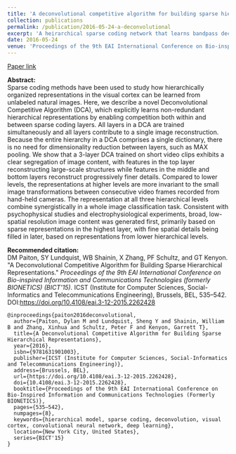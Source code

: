 ```yaml
---
title: 'A deconvolutional competitive algorithm for building sparse hierarchical representations'
collection: publications
permalink: /publication/2016-05-24-a-deconvolutional
excerpt: 'A heirarchical sparse coding network that learns bandpass decompositions of natural images.'
date: 2016-05-24
venue: 'Proceedings of the 9th EAI International Conference on Bio-inspired Information and Communications Technologies'
---
```


[Paper link](https://dl.acm.org/doi/abs/10.4108/eai.3-12-2015.2262428)

<strong>Abstract:</strong><br>
Sparse coding methods have been used to study how hierarchically organized representations in the visual cortex can be learned from unlabeled natural images. Here, we describe a novel Deconvolutional Competitive Algorithm (DCA), which explicitly learns non-redundant hierarchical representations by enabling competition both within and between sparse coding layers. All layers in a DCA are trained simultaneously and all layers contribute to a single image reconstruction. Because the entire hierarchy in a DCA comprises a single dictionary, there is no need for dimensionality reduction between layers, such as MAX pooling. We show that a 3-layer DCA trained on short video clips exhibits a clear segregation of image content, with features in the top layer reconstructing large-scale structures while features in the middle and bottom layers reconstruct progressively finer details. Compared to lower levels, the representations at higher levels are more invariant to the small image transformations between consecutive video frames recorded from hand-held cameras. The representation at all three hierarchical levels combine synergistically in a whole image classification task. Consistent with psychophysical studies and electrophysiological experiments, broad, low-spatial resolution image content was generated first, primarily based on sparse representations in the highest layer, with fine spatial details being filled in later, based on representations from lower hierarchical levels.

<strong>Recommended citation:</strong><br>
DM Paiton, SY Lundquist, WB Shainin, X Zhang, PF Schultz, and GT Kenyon. "A Deconvolutional Competitive Algorithm for Building Sparse Hierarchical Representations." <i>Proceedings of the 9th EAI International Conference on Bio-inspired Information and Communications Technologies (formerly BIONETICS) (BICT'15).</i> ICST (Institute for Computer Sciences, Social-Informatics and Telecommunications Engineering), Brussels, BEL, 535–542. DOI:https://doi.org/10.4108/eai.3-12-2015.2262428

```
@inproceedings{paiton2016deconvolutional,
  author={Paiton, Dylan M and Lundquist, Sheng Y and Shainin, William B and Zhang, Xinhua and Schultz, Peter F and Kenyon, Garrett T},
  title={A Deconvolutional Competitive Algorithm for Building Sparse Hierarchical Representations},
  year={2016},
  isbn={9781631901003},
  publisher={ICST (Institute for Computer Sciences, Social-Informatics and Telecommunications Engineering)},
  address={Brussels, BEL},
  url={https://doi.org/10.4108/eai.3-12-2015.2262428},
  doi={10.4108/eai.3-12-2015.2262428},
  booktitle={Proceedings of the 9th EAI International Conference on Bio-Inspired Information and Communications Technologies (Formerly BIONETICS)},
  pages={535–542},
  numpages={8},
  keywords={hierarchical model, sparse coding, deconvolution, visual cortex, convolutional neural network, deep learning},
  location={New York City, United States},
  series={BICT'15}
}
```
